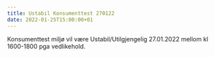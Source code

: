 ```yaml
---
title: Ustabil Konsumenttest 270122
date: 2022-01-25T15:00:00+01
---
```


Konsumenttest miljø vil være Ustabil/Utilgjengelig 27.01.2022 mellom kl 1600-1800 pga vedlikehold.
